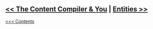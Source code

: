 ## [<< The Content Compiler & You](../ContentCompiler.md)	|	[Entities >>](Entities.md)

[<<< Contents](../Contents.md)
